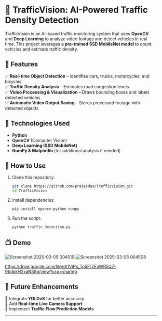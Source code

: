 
# 🚦 TrafficVision: AI-Powered Traffic Density Detection  

TrafficVision is an AI-based traffic monitoring system that uses **OpenCV** and **Deep Learning** to analyze video footage and detect vehicles in real time. This project leverages a **pre-trained SSD MobileNet model** to count vehicles and estimate traffic density.  

## 🔹 Features  
✅ **Real-time Object Detection** – Identifies cars, trucks, motorcycles, and bicycles  
✅ **Traffic Density Analysis** – Estimates road congestion levels  
✅ **Video Processing & Visualization** – Draws bounding boxes and labels detected vehicles  
✅ **Automatic Video Output Saving** – Stores processed footage with detected objects  

## 🔧 Technologies Used  
- **Python**  
- **OpenCV** (Computer Vision)  
- **Deep Learning (SSD MobileNet)**  
- **NumPy & Matplotlib** (for additional analysis if needed)  

## 📌 How to Use  
1. Clone this repository:  
   ```sh
   git clone https://github.com/prajesdas/TrafficVision.git
   cd TrafficVision
   ```  
2. Install dependencies:  
   ```sh
   pip install opencv-python numpy
   ```  
3. Run the script:  
   ```sh
   python traffic_detection.py
   ```  

## 📺 Demo  
![Screenshot 2025-03-05 004519](https://github.com/user-attachments/assets/2a07bbb8-4d2f-4e41-ae39-f15867f8f326)
![Screenshot 2025-03-05 004508](https://github.com/user-attachments/assets/30d1a4e5-e048-47e3-b713-ec95927528cc)

https://drive.google.com/file/d/1ViPx_Tp5F1ZEoWR5Q7-9bdpkH2xaN38g/view?usp=sharing


## 🚀 Future Enhancements  
🔹 Integrate **YOLOv8** for better accuracy  
🔹 Add **Real-time Live Camera Support**  
🔹 Implement **Traffic Flow Prediction Models**  

---
